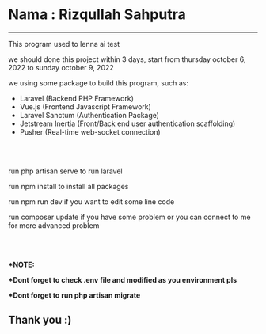 <h1>Nama : Rizqullah Sahputra</h1>
<hr>
<p>This program used to lenna ai test</p>
<p>we should done this project within 3 days, start from thursday october 6, 2022 to sunday october 9, 2022</p>
<p>we using some package to build this program, such as:</p>
<ul>
<li>Laravel (Backend PHP Framework)</li>
<li>Vue.js (Frontend Javascript Framework)</li>
<li>Laravel Sanctum (Authentication Package)</li>
<li>Jetstream Inertia (Front/Back end user authentication scaffolding)</li>
<li>Pusher (Real-time web-socket connection)</li>
</ul>
<br>
<br>
<p>run php artisan serve to run laravel</p>
<p>run npm install to install all packages</p>
<p>run npm run dev if you want to edit some line code</p>
<p>run composer update if you have some problem or you can connect to me for more advanced problem</p>
<br>
<br>
<p><b>*NOTE:</b></p>
<p><b>*Dont forget to check .env file and modified as you environment pls</b></p>
<p><b>*Dont forget to run php artisan migrate</b></p>

<h2>Thank you :)</h2>
